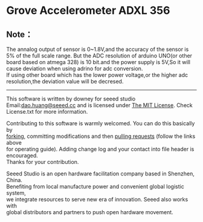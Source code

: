 Grove Accelerometer ADXL 356
==============


## Note：
The annalog output of sensor is 0~1.8V,and the accuracy of the sensor is 5% of the full scale range.
But the ADC resolution of arduino UNO(or other board based on atmega 328) is 10 bit.and the power supply is 5V,So it will cause deviation when using adrino for adc conversion.  
If using other board which has the lower power voltage,or the higher adc resolution,the deviation value will be decresed.



***
This software is written by downey  for seeed studio<br>
Email:dao.huang@seeed.cc
and is licensed under [The MIT License](http://opensource.org/licenses/mit-license.php). Check License.txt for more information.<br>

Contributing to this software is warmly welcomed. You can do this basically by<br>
[forking](https://help.github.com/articles/fork-a-repo), committing modifications and then [pulling requests](https://help.github.com/articles/using-pull-requests) (follow the links above<br>
for operating guide). Adding change log and your contact into file header is encouraged.<br>
Thanks for your contribution.

Seeed Studio is an open hardware facilitation company based in Shenzhen, China. <br>
Benefiting from local manufacture power and convenient global logistic system, <br>
we integrate resources to serve new era of innovation. Seeed also works with <br>
global distributors and partners to push open hardware movement.<br>

